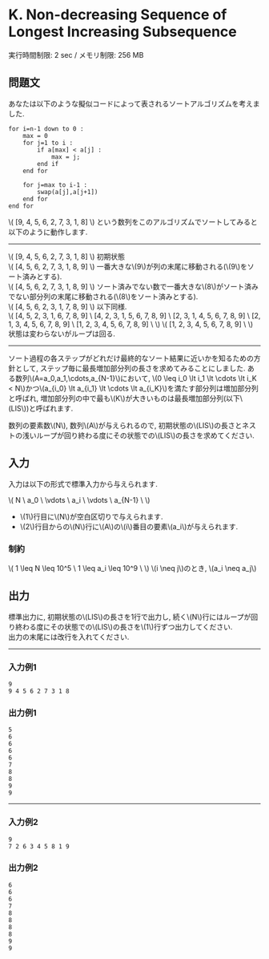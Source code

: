 # K. Non-decreasing Sequence of Longest Increasing Subsequence

実行時間制限: 2 sec / メモリ制限: 256 MB  

## 問題文

あなたは以下のような擬似コードによって表されるソートアルゴリズムを考えました.  
  
```
for i=n-1 down to 0 :
	max = 0
	for j=1 to i :
		if a[max] < a[j] :
			max = j;
		end if
	end for
	
	for j=max to i-1 :
		swap(a[j],a[j+1])
	end for
end for

```

\\(
[9, 4, 5, 6, 2, 7, 3, 1, 8]
\\)
という数列をこのアルゴリズムでソートしてみると以下のように動作します.  

---

\\(
[9, 4, 5, 6, 2, 7, 3, 1, 8]
\\) 初期状態  
\\(
[4, 5, 6, 2, 7, 3, 1, 8, 9]
\\) 一番大きな\\(9\\)が列の末尾に移動される(\\(9\\)をソート済みとする).  
\\(
[4, 5, 6, 2, 7, 3, 1, 8, 9]
\\) ソート済みでない数で一番大きな\\(8\\)がソート済みでない部分列の末尾に移動される(\\(8\\)をソート済みとする).  
\\(
[4, 5, 6, 2, 3, 1, 7, 8, 9]
\\) 以下同様.  
\\(
[4, 5, 2, 3, 1, 6, 7, 8, 9] \\
[4, 2, 3, 1, 5, 6, 7, 8, 9] \\
[2, 3, 1, 4, 5, 6, 7, 8, 9] \\
[2, 1, 3, 4, 5, 6, 7, 8, 9] \\
[1, 2, 3, 4, 5, 6, 7, 8, 9] \\
\\)
\\(
[1, 2, 3, 4, 5, 6, 7, 8, 9] \\
\\) 状態は変わらないがループは回る.

---

ソート過程の各ステップがどれだけ最終的なソート結果に近いかを知るための方針として, ステップ毎に最長増加部分列の長さを求めてみることにしました.
ある数列\\(A=a_0,a_1,\cdots,a_{N-1}\\)において, \\(0 \leq i_0 \lt i_1 \lt \cdots \lt i_K < N\\)かつ\\(a_{i_0} \lt a_{i_1} \lt \cdots \lt a_{i_K}\\)を満たす部分列は増加部分列と呼ばれ, 増加部分列の中で最も\\(K\\)が大きいものは最長増加部分列(以下\\(LIS\\))と呼ばれます.  
  
数列の要素数\\(N\\), 数列\\(A\\)が与えられるので, 初期状態の\\(LIS\\)の長さとネストの浅いループが回り終わる度にその状態での\\(LIS\\)の長さを求めてください.  

## 入力

入力は以下の形式で標準入力から与えられます.  

\\(
N \\
a_0 \\
\vdots \\
a_i \\
\vdots \\
a_{N-1} \\
\\)

- \\(1\\)行目に\\(N\\)が空白区切りで与えられます.
- \\(2\\)行目からの\\(N\\)行に\\(A\\)の\\(i\\)番目の要素\\(a_i\\)が与えられます.

### 制約

\\(
1 \leq N \leq 10^5 \\
1 \leq a_i \leq 10^9 \\
\\)
\\(i \neq j\\)のとき, \\(a_i \neq a_j\\)

## 出力

標準出力に, 初期状態の\\(LIS\\)の長さを1行で出力し, 続く\\(N\\)行にはループが回り終わる度にその状態での\\(LIS\\)の長さを\\(1\\)行ずつ出力してください.  
出力の末尾には改行を入れてください.  


---

### 入力例1

```
9
9 4 5 6 2 7 3 1 8

```

### 出力例1

```
5
6
6
6
6
7
8
8
9
9

```

---

### 入力例2

```
9
7 2 6 3 4 5 8 1 9

```

### 出力例2

```
6
6
6
7
8
8
8
8
9
9

```